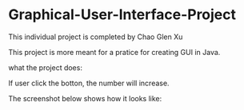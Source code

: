 
# Graphical-User-Interface-Project

This individual project is completed by Chao Glen Xu

This project is more meant for a pratice for creating GUI in Java.

what the project does:

If user click the botton, the number will increase.

The screenshot below shows how it looks like:

